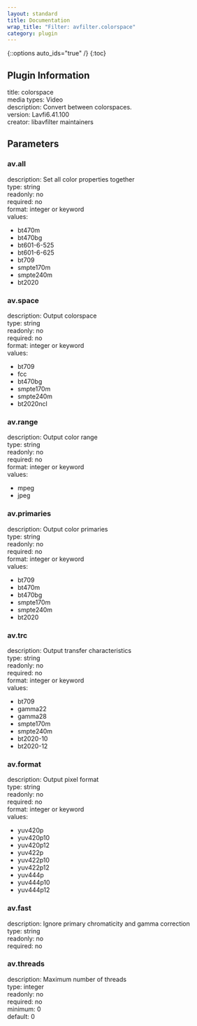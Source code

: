```yaml
---
layout: standard
title: Documentation
wrap_title: "Filter: avfilter.colorspace"
category: plugin
---
```

{::options auto_ids="true" /}
{:toc}

## Plugin Information

title: colorspace  
media types:
Video  
description: Convert between colorspaces.  
version: Lavfi6.41.100  
creator: libavfilter maintainers  

## Parameters

### av.all

  
description:
Set all color properties together  
type: string  
readonly: no  
required: no  
format: integer or keyword  
values:  
* bt470m
* bt470bg
* bt601-6-525
* bt601-6-625
* bt709
* smpte170m
* smpte240m
* bt2020

### av.space

  
description:
Output colorspace  
type: string  
readonly: no  
required: no  
format: integer or keyword  
values:  
* bt709
* fcc
* bt470bg
* smpte170m
* smpte240m
* bt2020ncl

### av.range

  
description:
Output color range  
type: string  
readonly: no  
required: no  
format: integer or keyword  
values:  
* mpeg
* jpeg

### av.primaries

  
description:
Output color primaries  
type: string  
readonly: no  
required: no  
format: integer or keyword  
values:  
* bt709
* bt470m
* bt470bg
* smpte170m
* smpte240m
* bt2020

### av.trc

  
description:
Output transfer characteristics  
type: string  
readonly: no  
required: no  
format: integer or keyword  
values:  
* bt709
* gamma22
* gamma28
* smpte170m
* smpte240m
* bt2020-10
* bt2020-12

### av.format

  
description:
Output pixel format  
type: string  
readonly: no  
required: no  
format: integer or keyword  
values:  
* yuv420p
* yuv420p10
* yuv420p12
* yuv422p
* yuv422p10
* yuv422p12
* yuv444p
* yuv444p10
* yuv444p12

### av.fast

  
description:
Ignore primary chromaticity and gamma correction  
type: string  
readonly: no  
required: no  

### av.threads

  
description:
Maximum number of threads  
type: integer  
readonly: no  
required: no  
minimum: 0  
default: 0  

